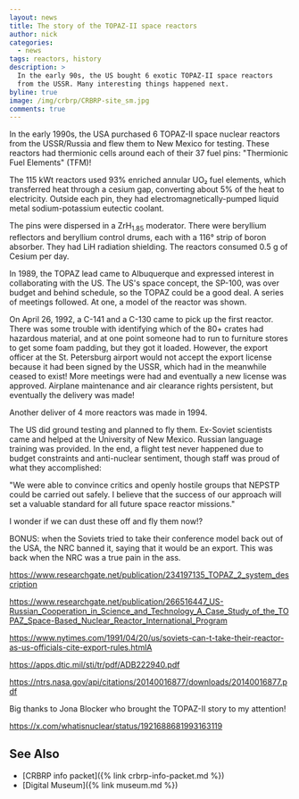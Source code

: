 ```yaml
---
layout: news
title: The story of the TOPAZ-II space reactors
author: nick
categories:
  - news
tags: reactors, history
description: >
  In the early 90s, the US bought 6 exotic TOPAZ-II space reactors
  from the USSR. Many interesting things happened next.
byline: true
image: /img/crbrp/CRBRP-site_sm.jpg
comments: true
---
```


<div class="row">
<div class="col-md-8" markdown="1">

In the early 1990s, the USA purchased 6 TOPAZ-II space nuclear reactors from the
USSR/Russia and flew them to New Mexico for testing. These reactors had
thermionic cells around each of their 37 fuel pins: "Thermionic Fuel Elements"
(TFM)!

The 115 kWt reactors used 93% enriched annular UO₂ fuel elements, which
transferred heat through a cesium gap, converting about 5% of the heat to
electricity. Outside each pin, they had electromagnetically-pumped liquid metal
sodium-potassium eutectic coolant.

The pins were dispersed in a ZrH<sub>1.85</sub> moderator. There were beryllium
reflectors and beryllium control drums, each with a 116° strip of boron
absorber. They had LiH radiation shielding. The reactors consumed 0.5 g of
Cesium per day.

In 1989, the TOPAZ lead came to Albuquerque and expressed interest in
collaborating with the US. The US's space concept, the SP-100, was over budget
and behind schedule, so the TOPAZ could be a good deal. A series of meetings
followed. At one, a model of the reactor was shown.

On April 26, 1992, a C-141 and a C-130 came to pick up the first reactor. There
was some trouble with identifying which of the 80+ crates had hazardous
material, and at one point someone had to run to furniture stores to get some
foam padding, but they got it loaded. However, the export officer at the St.
Petersburg airport would not accept the export license because it had been
signed by the USSR, which had in the meanwhile ceased to exist! More meetings
were had and eventually a new license was approved. Airplane maintenance and air
clearance rights persistent, but eventually the delivery was made!

Another deliver of 4 more reactors was made in 1994.

The US did ground testing and planned to fly them. Ex-Soviet scientists came and
helped at the University of New Mexico. Russian language training was provided.
In the end, a flight test never happened due to budget constraints and
anti-nuclear sentiment, though staff was proud of what they accomplished:

"We were able to convince critics and openly hostile groups that NEPSTP could be
carried out safely. I believe that the success of our approach will set a
valuable standard for all future space reactor missions."

I wonder if we can dust these off and fly them now!?

BONUS: when the Soviets tried to take their conference model back out of the
USA, the NRC banned it, saying that it would be an export. This was back when
the NRC was a true pain in the ass.

https://www.researchgate.net/publication/234197135_TOPAZ_2_system_description

https://www.researchgate.net/publication/266516447_US-Russian_Cooperation_in_Science_and_Technology_A_Case_Study_of_the_TOPAZ_Space-Based_Nuclear_Reactor_International_Program

https://www.nytimes.com/1991/04/20/us/soviets-can-t-take-their-reactor-as-us-officials-cite-export-rules.htmlA

https://apps.dtic.mil/sti/tr/pdf/ADB222940.pdf

https://ntrs.nasa.gov/api/citations/20140016877/downloads/20140016877.pdf

Big thanks to Jona Blocker who brought the TOPAZ-II story to my attention!

https://x.com/whatisnuclear/status/1921688681993163119

## See Also

- [CRBRP info packet]({% link crbrp-info-packet.md %})
- [Digital Museum]({% link museum.md %})

</div>
</div>
